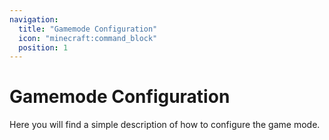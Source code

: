 ```yaml
---
navigation:
  title: "Gamemode Configuration"
  icon: "minecraft:command_block"
  position: 1
---
```


# Gamemode Configuration

Here you will find a simple description of how to configure the game mode.

<SubPages />